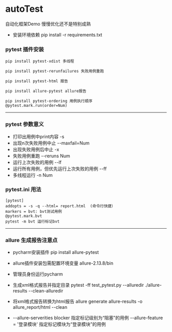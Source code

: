 # autoTest
自动化框架Demo 慢慢优化还不是特别成熟
- 安装环境依赖 pip install -r requirements.txt

### pytest 插件安装
    pip install pytest-xdist 多线程
    
    pip install pytest-rerunfailures 失败用例重跑
    
    pip install pytest-html 报告
    
    pip install allure-pytest allure报告
    
    pip install pytest-ordering 用例执行顺序
    @pytest.mark.run(order=Num)

---
### pytest 参数意义

 - 打印出用例中print内容 -s
 - 出现n次失败用例中止 --maxfail=Num
 - 出现失败用例后中止 -x
 - 失败用例重跑 --reruns Num
 -  运行上次失败的用例 --lf
 - 运行所有用例，但优先运行上次失败的用例 --ff
 - 多线程运行 -n Num

### pytest.ini 用法

    [pytest]
    addopts = -s -q --html= report.html  (命令行快捷）
    markers = bvt: bvt测试用例 
    @pytest.mark.bvt
    pytest -m bvt 运行标记bvt
---
### allure 生成报告注意点

 - pycharm安装插件 pip install allure-pytest
 - allure插件安装包需配置环境变量 allure-2.13.8/bin
 - 管理员身份运行pycharm
 - 生成xml格式报告并指定目录 pytest -ff test_pytest.py --alluredir ./allure-results --clean-alluredir
 - 将xml格式报告转换为html报告 allure generate allure-results -o allure_report/html --clean
 
 - --allure-serverities blocker 指定标记级别为“阻塞”的用例
   --allure-feature = '登录模块' 指定标记模块为“登录模块”的用例
